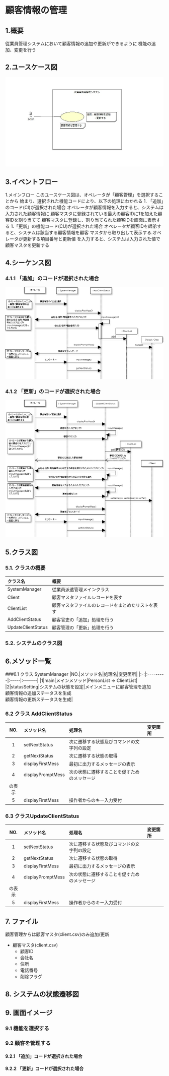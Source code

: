 # 顧客情報の管理

## 1.概要
従業員管理システムにおいて顧客情報の追加や更新ができるように
機能の追加、変更を行う

## 2.ユースケース図
![ユースケース図](jpg/ucd.jpg)
## 3.イベントフロー
1.メインフロー
このユースケース図は、オペレータが「顧客管理」を選択することから
始まり、選択された機能コードにより、以下の処理にわかれる
	 1. 「追加」のコード(CI)が選択された場合
	 オペレータが顧客情報を入力すると、システムは入力された顧客情報に
	 顧客マスタに登録されている最大の顧客IDに1を加えた顧客IDを割り当てて
	 顧客マスタに登録し、割り当てられた顧客IDを画面に表示する
	 1.「更新」の機能コード(CU)が選択された場合
	 オペレータが顧客IDを師弟すると、システムは該当する顧客情報を顧客
	 マスタから取り出して表示する.オペレータが更新する項目番号と更新値
	 を入力すると、システムは入力された値で顧客マスタを更新する

## 4.シーケンス図

### 4.1.1 「追加」のコードが選択された場合
![シーケンス図](png/sqd_add.png)

### 4.1.2 「更新」のコードが選択された場合
![シーケンス図](png/sqd_update.png)
## 5.クラス図

### 5.1. クラスの概要
|クラス名|概要|
|:-------|:---|
|SystemManager|従業員派遣管理メインクラス|
|Client|顧客マスタファイルレコードを表す|
|ClientList|顧客マスタファイルのレコードをまとめたリストを表す|
|AddClientStatus|顧客官吏の「追加」処理を行う|
|UpdateClientStatus|顧客管理の「更新」処理を行う|

### 5.2. システムのクラス図

## 6.メソッド一覧

###6.1 クラス SystemManager
|NO.|メソッド名|処理名|変更箇所|
|:-:|:---------|:-----|:-------|
|1|main|メインメソッド|PersonList => ClientList|
|2|statusSetting|システムの状態を設定|メインメニューに顧客管理を追加<br />
顧客情報の追加ステータスを生成<br />
顧客情報の更新ステータスを生成|

### 6.2 クラス AddClientStatus
|NO.|メソッド名|処理名|変更箇所|
|:-:|:---------|:-----|:-------|
|1|setNextStatus|次に遷移する状態及びコマンドの文字列の設定| |
|2|getNextStatus|次に遷移する状態の取得| |
|3|displayFirstMess|最初に出力するメッセージの表示| |
|4|displayPromptMess|次の状態に遷移することを促すためのメッセージ<br />
の表示| |
|5|displayFirstMess|操作者からのキー入力受付| |

### 6.3 クラスUpdateClientStatus
|NO.|メソッド名|処理名|変更箇所|
|:-:|:---------|:-----|:-------|
|1|setNextStatus|次に遷移する状態及びコマンドの文字列の設定| |
|2|getNextStatus|次に遷移する状態の取得| |
|3|displayFirstMess|最初に出力するメッセージの表示| |
|4|displayPromptMess|次の状態に遷移することを促すためのメッセージ<br />
の表示| |
|5|displayFirstMess|操作者からのキー入力受付| |

## 7. ファイル
顧客管理からは顧客マスタ(client.csv)のみ追加/更新
- 顧客マスタ(client.csv)
	- 顧客ID
	- 会社名
	- 住所
	- 電話番号
	- 削除フラグ

## 8. システムの状態遷移図

## 9. 画面イメージ

### 9.1 機能を選択する

### 9.2 顧客を管理する

#### 9.2.1 「追加」コードが選択された場合

#### 9.2.2 「更新」コードが選択された場合
